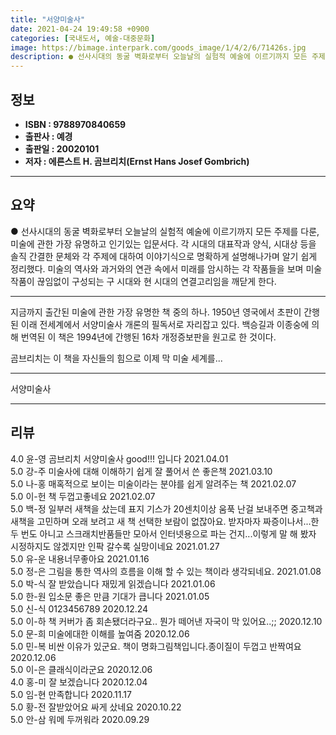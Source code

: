 ```yaml
---
title: "서양미술사"
date: 2021-04-24 19:49:58 +0900
categories: [국내도서, 예술-대중문화]
image: https://bimage.interpark.com/goods_image/1/4/2/6/71426s.jpg
description: ● 선사시대의 동굴 벽화로부터 오늘날의 실험적 예술에 이르기까지 모든 주제를 다룬, 미술에 관한 가장 유명하고 인기있는 입문서다. 각 시대의 대표작과 양식, 시대상 등을 솔직 간결한 문체와 각 주제에 대하여 이야기식으로 명확하게 설명해나가며 알기 쉽게 정리했다. 미술의 역사와 과거와의
---
```


## **정보**

- **ISBN : 9788970840659**
- **출판사 : 예경**
- **출판일 : 20020101**
- **저자 : 에른스트 H. 곰브리치(Ernst Hans Josef Gombrich)**

------



## **요약**

●  선사시대의 동굴 벽화로부터 오늘날의 실험적 예술에 이르기까지 모든 주제를 다룬, 미술에 관한 가장 유명하고 인기있는 입문서다. 각 시대의 대표작과 양식, 시대상 등을 솔직 간결한 문체와 각 주제에 대하여 이야기식으로 명확하게 설명해나가며 알기 쉽게 정리했다. 미술의 역사와 과거와의 연관 속에서 미래를 암시하는 각 작품들을 보며 미술 작품이 끊임없이 구성되는 구 시대와 현 시대의 연결고리임을 깨닫게 한다.

------

지금까지 출간된 미술에 관한 가장 유명한 책 중의 하나. 1950년 영국에서 초판이 간행된 이래 전세계에서 서양미술사 개론의 필독서로 자리잡고 있다. 백승길과 이종숭에 의해 번역된 이 책은 1994년에 간행된 16차 개정증보판을 원고로 한 것이다.

곰브리치는 이 책을 자신들의 힘으로 이제 막 미술 세계를... 

------


서양미술사 

------


## **리뷰** 

4.0 윤-영 곰브리치 서양미술사 good!!!
입니다 2021.04.01 <br/>5.0 강-주 미술사에 대해 이해하기 쉽게 잘 풀어서 쓴 좋은책 2021.03.10 <br/>5.0 나-홍 매혹적으로 보이는  미술이라는 분야를 쉽게 알려주는 책 2021.02.07 <br/>5.0 이-헌 책 두껍고좋네요 2021.02.07 <br/>5.0 백-정 일부러 새책을 샀는데
표지 기스가 20센치이상 움푹 난걸 보내주면 중고책과 새책을 고민하며 오래 보려고 새 책 선택한 보람이 없잖아요. 받자마자 짜증이나서...한 두 번도 아니고 스크래치반품들만  모아서 인터넷용으로 파는 건지...이렇게  말 해 봤자 시정하지도 않겠지만 인팍 갈수록 실망이네요 2021.01.27 <br/>5.0 유-운 내용너무좋아요 2021.01.16 <br/>5.0 정-은 그림을 통한 역사의 흐름을 이해 할 수 있는 책이라 생각되네요. 2021.01.08 <br/>5.0 박-식 잘 받았습니다 재밌게 읽겠습니다  2021.01.06 <br/>5.0 한-원 입소문 좋은 만큼 기대가 큽니다 2021.01.05 <br/>5.0 신-식 0123456789 2020.12.24 <br/>5.0 이-하 책 커버가 좀 회손됐더라구요.. 뭔가 떼어낸 자국이 막 있어요..;;  2020.12.10 <br/>5.0 문-희 미술에대한 이해를 높여줌 2020.12.06 <br/>5.0 민-복 비싼 이유가 있군요. 책이 명화그림책입니다.종이질이 두껍고 반짝여요 2020.12.06 <br/>5.0 이-은 클래식이라군요 2020.12.06 <br/>4.0 홍-미 잘 보겠습니다 2020.12.04 <br/>5.0 임-현 만족합니다  2020.11.17 <br/>5.0 황-전 잘받았어요 싸게 샀네요 2020.10.22 <br/>5.0 안-삼 워메 두꺼워라  2020.09.29 <br/>